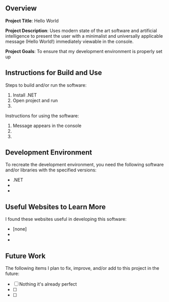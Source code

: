 ## Overview

**Project Title**:
Hello World

**Project Description**:
Uses modern state of the art software and artificial intelligence to present the user with a minimalist and universally applicable message (Hello World!) immediately viewable in the console. 

**Project Goals**:
To ensure that my development environment is properly set up

## Instructions for Build and Use

Steps to build and/or run the software:

1. Install .NET
2. Open project and run
3.

Instructions for using the software:

1. Message appears in the console
2.
3.

## Development Environment 

To recreate the development environment, you need the following software and/or libraries with the specified versions:

* .NET
* 
*

## Useful Websites to Learn More

I found these websites useful in developing this software:

* [none]
*
*

## Future Work

The following items I plan to fix, improve, and/or add to this project in the future:

* [ ] Nothing it's already perfect
* [ ]
* [ ]